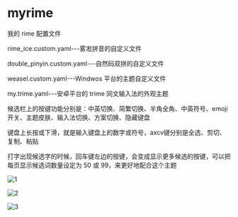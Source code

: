 # myrime
我的 rime 配置文件

rime_ice.custom.yaml---雾凇拼音的自定义文件

double_pinyin.custom.yaml---自然码双拼的自定义文件

weasel.custom.yaml---Windwos 平台的主题自定义文件

my.trime.yaml---安卓平台的 trime 同文输入法的外观主题

候选栏上的按键功能分别是：中英切换、简繁切换、半角全角、中英符号、emoji开关、主题皮肤、输入法切换、方案切换、隐藏键盘

键盘上长按或下滑，就是输入键盘上的数字或符号，axcv键分别是全选、剪切、复制、粘贴

打字出现候选字的时候，回车键左边的按键，会变成显示更多候选的按键，可以把每页显示候选词数量设定为 50 或 99，来更好地配合这个主题


![1](https://github.com/chwt163/myrime/assets/70951194/c05725b1-d592-4de8-b5dc-2123c3ba1129)


![2](https://github.com/chwt163/myrime/assets/70951194/1d1a36f5-edd6-43a5-9db8-5934b93d5c62)


![3](https://github.com/chwt163/myrime/assets/70951194/a602d558-be95-4bc6-9114-b6db69dff4bb)
